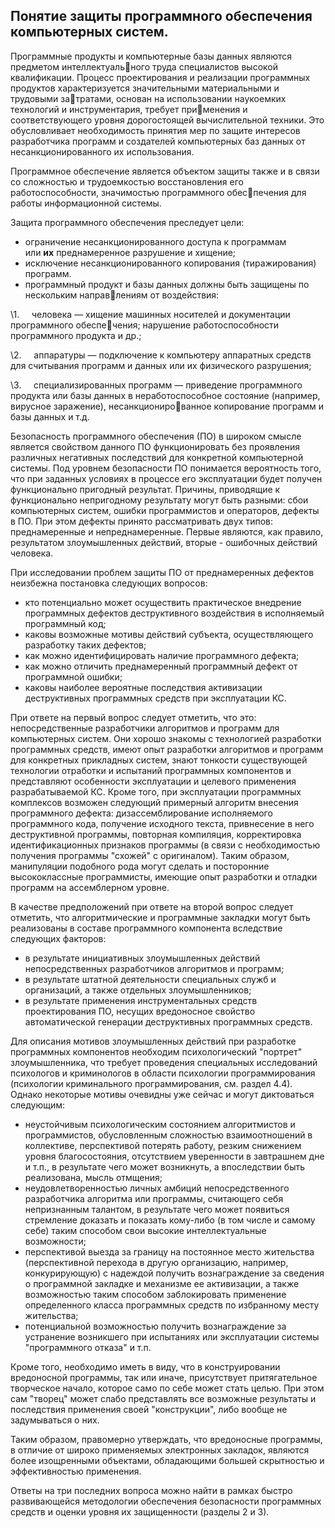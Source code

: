 ﻿## **Понятие защиты программного обеспечения компьютерных систем.**
Программные продукты и компьютерные базы данных являются предметом интеллектуального труда специалистов высокой квалификации. Процесс проектирования и реализации программных продуктов характеризуется значительными материальными и трудовыми затратами, основан на использовании наукоемких технологий и инструментария, требует применения и соответствующего уровня дорогостоящей вычислительной техники. Это обусловливает необходимость принятия мер по защите интересов разработчика программ и создателей компьютерных баз данных от несанкционированного их использования.

Программное обеспечение является объектом защиты также и в связи со сложностью и трудоемкостью восстановления его работоспособности, значимостью программного обеспечения для работы информационной системы.

Защита программного обеспечения преследует цели:

- ограничение несанкционированного доступа к программам или **их** преднамеренное разрушение и хищение;
- исключение несанкционированного копирования (тиражирования) программ.
- программный продукт и базы данных должны быть защищены по нескольким направлениям от воздействия:

\1.     человека — хищение машинных носителей и документации программного обеспечения; нарушение работоспособности программного продукта и др.;

\2.     аппаратуры — подключение к компьютеру аппаратных средств для считывания программ и данных или их физического разрушения;

\3.     специализированных программ — приведение программного продукта или базы данных в неработоспособное состояние (например, вирусное заражение), несанкционированное копирование программ и базы данных и т.д.

Безопасность программного обеспечения (ПО) в широком смысле является свойством данного ПО функционировать без проявления различных негативных последствий для конкретной компьютерной системы. Под уровнем безопасности ПО понимается вероятность того, что при заданных условиях в процессе его эксплуатации будет получен функционально пригодный результат. Причины, приводящие к функционально непригодному результату могут быть разными: сбои компьютерных систем, ошибки программистов и операторов, дефекты в ПО. При этом дефекты принято рассматривать двух типов: преднамеренные и непреднамеренные. Первые являются, как правило, результатом злоумышленных действий, вторые - ошибочных действий человека.

При исследовании проблем защиты ПО от преднамеренных дефектов неизбежна постановка следующих вопросов:

- кто потенциально может осуществить практическое внедрение программных дефектов деструктивного воздействия в исполняемый программный код;
- каковы возможные мотивы действий субъекта, осуществляющего разработку таких дефектов;
- как можно идентифицировать наличие программного дефекта;
- как можно отличить преднамеренный программный дефект от программной ошибки;
- каковы наиболее вероятные последствия активизации деструктивных программных средств при эксплуатации КС.

При ответе на первый вопрос следует отметить, что это: непосредственные разработчики алгоритмов и программ для компьютерных систем. Они хорошо знакомы с технологией разработки программных средств, имеют опыт разработки алгоритмов и программ для конкретных прикладных систем, знают тонкости существующей технологии отработки и испытаний программных компонентов и представляют особенности эксплуатации и целевого применения разрабатываемой КС. Кроме того, при эксплуатации программных комплексов возможен следующий примерный алгоритм внесения программного дефекта: дизассемблирование исполняемого программного кода, получение исходного текста, привнесение в него деструктивной программы, повторная компиляция, корректировка идентификационных признаков программы (в связи с необходимостью получения программы "схожей" с оригиналом). Таким образом, манипуляции подобного рода могут сделать и посторонние высококлассные программисты, имеющие опыт разработки и отладки программ на ассемблерном уровне.

В качестве предположений при ответе на второй вопрос следует отметить, что алгоритмические и программные закладки могут быть реализованы в составе программного компонента вследствие следующих факторов:

- в результате инициативных злоумышленных действий непосредственных разработчиков алгоритмов и программ;
- в результате штатной деятельности специальных служб и организаций, а также отдельных злоумышленников;
- в результате применения инструментальных средств проектирования ПО, несущих вредоносное свойство автоматической генерации деструктивных программных средств.

Для описания мотивов злоумышленных действий при разработке программных компонентов необходим психологический "портрет" злоумышленника, что требует проведения специальных исследований психологов и криминологов в области психологии программирования (психологии криминального программирования, см. раздел 4.4). Однако некоторые мотивы очевидны уже сейчас и могут диктоваться следующим:

- неустойчивым психологическим состоянием алгоритмистов и программистов, обусловленным сложностью взаимоотношений в коллективе, перспективой потерять работу, резким снижением уровня благосостояния, отсутствием уверенности в завтрашнем дне и т.п., в результате чего может возникнуть, а впоследствии быть реализована, мысль отмщения;
- неудовлетворенностью личных амбиций непосредственного разработчика алгоритма или программы, считающего себя непризнанным талантом, в результате чего может появиться стремление доказать и показать кому-либо (в том числе и самому себе) таким способом свои высокие интеллектуальные возможности;
- перспективой выезда за границу на постоянное место жительства (перспективной перехода в другую организацию, например, конкурирующую) с надеждой получить вознаграждение за сведения о программной закладке и механизме ее активизации, а также возможностью таким способом заблокировать применение определенного класса программных средств по избранному месту жительства;
- потенциальной возможностью получить вознаграждение за устранение возникшего при испытаниях или эксплуатации системы "программного отказа" и т.п.

Кроме того, необходимо иметь в виду, что в конструировании вредоносной программы, так или иначе, присутствует притягательное творческое начало, которое само по себе может стать целью. При этом сам "творец" может слабо представлять все возможные результаты и последствия применения своей "конструкции", либо вообще не задумываться о них.

Таким образом, правомерно утверждать, что вредоносные программы, в отличие от широко применяемых электронных закладок, являются более изощренными объектами, обладающими большей скрытностью и эффективностью применения.

Ответы на три последних вопроса можно найти в рамках быстро развивающейся методологии обеспечения безопасности программных средств и оценки уровня их защищенности (разделы 2 и 3).

